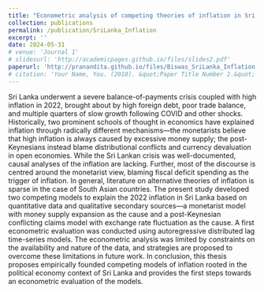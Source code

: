```yaml
---
title: "Econometric analysis of competing theories of inflation in Sri Lanka—Money supply or exchange rate?"
collection: publications
permalink: /publication/SriLanka_Inflation
excerpt: ''
date: 2024-05-31
# venue: 'Journal 1'
# slidesurl: 'http://academicpages.github.io/files/slides2.pdf'
paperurl: 'http://pranandita.github.io/files/Biswas_SriLanka_Inflation.pdf'
# citation: 'Your Name, You. (2010). &quot;Paper Title Number 2.&quot; <i>Journal 1</i>. 1(2).'
---
```


Sri Lanka underwent a severe balance-of-payments crisis coupled with high inflation in 2022, brought about by high foreign debt, poor trade balance, and multiple quarters of slow growth following COVID and other shocks. Historically, two prominent schools of thought in economics have explained inflation through radically different mechanisms—the monetarists believe that high inflation is always caused by excessive money supply; the post-Keynesians instead blame distributional conflicts and currency devaluation in open economies. While the Sri Lankan crisis was well-documented, causal analyses of the inflation are lacking. Further, most of the discourse is centred around the monetarist view, blaming fiscal deficit spending as the trigger of inflation. In general, literature on alternative theories of inflation is sparse in the case of South Asian countries. The present study developed two competing models to explain the 2022 inflation in Sri Lanka based on quantitative data and qualitative secondary sources—a monetarist model with money supply expansion as the cause and a post-Keynesian conflicting claims model with exchange rate fluctuation as the cause. A first econometric evaluation was conducted using autoregressive distributed lag time-series models. The econometric analysis was limited by constraints on the availability and nature of the data, and strategies are proposed to overcome these limitations in future work. In conclusion, this thesis proposes empirically founded competing models of inflation rooted in the political economy context of Sri Lanka and provides the first steps towards an econometric evaluation of the models.
